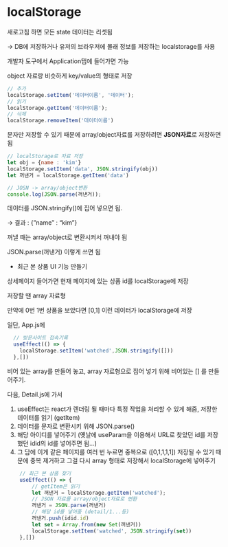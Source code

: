 # localStorage

새로고침 하면 모든 state 데이터는 리셋됨

→ DB에 저장하거나 유저의 브라우저에 몰래 정보를 저장하는 localstorage를 사용

개발자 도구에서 Application탭에 들어가면 가능

object 자료랑 비슷하게 key/value의 형태로 저장

```jsx
// 추가
localStorage.setItem('데이터이름', '데이터');
// 읽기
localStorage.getItem('데이터이름');
// 삭제
localStorage.removeItem('데이터이름')
```

문자만 저장할 수 있기 때문에 array/object자료를 저장하려면 **JSON자료**로 저장하면 됨

```jsx
// localStorage로 자료 저장
let obj = {name : 'kim'}
localStorage.setItem('data', JSON.stringify(obj))
let 꺼낸거 = localStorage.getItem('data')

// JOSN -> array/object변환
console.log(JSON.parse(꺼낸거));
```

데이터를 JSON.stringify()에 집어 넣으면 됨.

→ 결과 : {”name” : “kim”}

꺼낼 때는 array/object로 변환시켜서 꺼내야 됨

JSON.parse(꺼낸거) 이렇게 쓰면 됨

- 최근 본 상품 UI 기능 만들기

상세페이지 들어가면 현재 페이지에 있는 상품 id를 localStorage에 저장

저장할 땐 array 자료형

만약에 0번 1번 상품을 보았다면 [0,1] 이런 데이터가 localStorage에 저장

일단, App.js에 

```jsx
  // 방문사이트 접속기록
  useEffect(() => {
    localStorage.setItem('watched',JSON.stringify([]))
  },[])
```

비어 있는 array를 만들어 놓고, array 자료형으로 집어 넣기 위해 비어있는 [] 를 만들어주기.

다음, Detail.js에 가서

1. useEffect는 react가 렌더링 될 때마다 특정 작업을 처리할 수 있게 해줌, 저장한 데이터를 읽기 (getItem)
2. 데이터를 문자로 변환시키 위해 JSON.parse()
3. 해당 아이디를 넣어주기 (옛날에 useParam을 이용해서 URL로 찾았던 id를 저장했던 idid의 id를 넣어주면 됨…)
4. 그 담에 이게 같은 페이지를 여러 번 누르면 중복으로 ([0,1,1,1,1]) 저장될 수 있기 때문에 중복 제거하고 그걸 다시 array 형태로 저장해서 localStorage에 넣어주기 

```jsx
    // 최근 본 상품 찾기
    useEffect(() => {
        // getItem은 읽기
        let 꺼낸거 = localStorage.getItem('watched');
        // JSON 자료를 array/object자료로 변환 
        꺼낸거 = JSON.parse(꺼낸거)
        // 해당 id를 넣어줌 (detail/1...등)
        꺼낸거.push(idid.id)
        let set = Array.from(new Set(꺼낸거))
        localStorage.setItem('watched', JSON.stringify(set))
    },[])
```